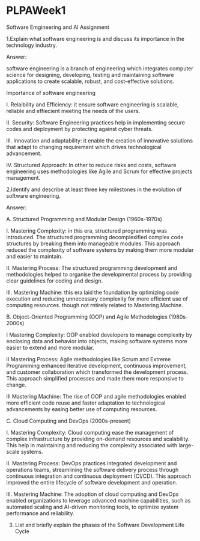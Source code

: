# PLPAWeek1
Software Emgineering and AI Assignment

1.Explain what software engineering is and discuss its importance in the technology industry.

Answer: 

software engineering is a branch of engineering which integrates computer science for designing, developing, testing and maintaining software applications to create scalable, robust, and cost-effective solutions. 

Importance of software engineering 

I. Relaibility and Efficiency: it ensure software engineering is scalable, reliable and effiecient meeting the needs of the users.

II. Security: Software Engineering practices help in implementing secure codes and deployment by protecting against cyber threats.

III. Innovation and adaptability: it enable the creation of innovative solutions that adapt to changing requirement which drives technological advancement.

IV. Structured Approach: In other to reduce risks and costs, softawre engineering uses methodologies like Agile and Scrum for effective projects management.

2.Identify and describe at least three key milestones in the evolution of software engineering. 

Answer:

A. Structured Programming and Modular Design (1960s-1970s)

I. Mastering Complexity: in this era, structured programming was introduced. The structured programming decomplexified complex code structures by breaking them into manageable modules. This approach reduced the complexity of software systems by making them more modular and easier to maintain.

II. Mastering Process: The structured programming development and methodologies helped to organise the developmental process by providing clear guidelines for coding and design.

III. Mastering Machine: this era laid the foundation by optimizing code execution and reducing unnecessary complexity  for more efficient use of computing resources. though not rntirely related to Mastering Machine.

B. Object-Oriented Programming (OOP) and Agile Methodologies (1980s-2000s)

I Mastering Complexity: OOP enabled developers to manage complexity by enclosing data and behavior into objects, making software systems more easier to extend and more modular.

II Mastering Process: Agile methodologies like Scrum and Extreme Programming enhanced iterative development, continuous improvement, and customer collaboration which transformed the development process. This approach simplified processes and made them more responsive to change.

III Mastering Machine: The rise of OOP and agile methodologies enabled more efficient code reuse and faster adaptation to technological advancements by easing better use of computing resources.

C. Cloud Computing and DevOps (2000s-present)

I. Mastering Complexity: Cloud computing ease the management of complex infrastructure by providing on-demand resources and scalability. This help in maintaining and reducing the complexity associated with large-scale systems.

II. Mastering Process: DevOps practices integrated development and operations teams, streamlining the software delivery process through continuous integration and continuous deployment (CI/CD). This approach improved the entire lifecycle of software development and operation.

III. Mastering Machine: The adoption of cloud computing and DevOps enabled organizations to leverage advanced machine capabilities, such as automated scaling and AI-driven monitoring tools, to optimize system performance and reliability.

3. List and briefly explain the phases of the Software Development Life Cycle      
